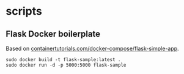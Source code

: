 # scripts

## Flask Docker boilerplate
Based on [containertutorials.com/docker-compose/flask-simple-app](http://containertutorials.com/docker-compose/flask-simple-app.html). 
 
`sudo docker build -t flask-sample:latest .`  
`sudo docker run -d -p 5000:5000 flask-sample`
